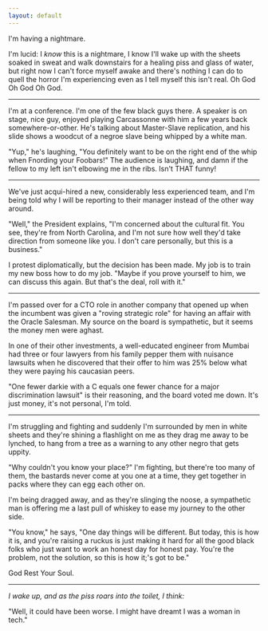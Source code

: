 ```yaml
---
layout: default
---
```


I'm having a nightmare.

I'm lucid: I *know* this is a nightmare, I know I'll wake up with the sheets soaked in sweat and walk downstairs for a healing piss and glass of water, but right now I can't force myself awake and there's nothing I can do to quell the horror I'm experiencing even as I tell myself this isn't real. Oh God Oh God Oh God.

---

I'm at a conference. I'm one of the few black guys there. A speaker is on stage, nice guy, enjoyed playing Carcassonne with him a few years back somewhere-or-other. He's talking about Master-Slave replication, and his slide shows a woodcut of a negroe slave being whipped by a white man.

"Yup," he's laughing, "You definitely want to be on the right end of the whip when Fnording your Foobars!" The audience is laughing, and damn if the fellow to my left isn't elbowing me in the ribs. Isn't THAT funny!

---

We've just acqui-hired a new, considerably less experienced team, and I'm being told why I will be reporting to their manager instead of the other way around. 

"Well," the President explains, "I'm concerned about the cultural fit. You see, they're from North Carolina, and I'm not sure how well they'd take direction from someone like you. I don't care personally, but this is a business."

I protest diplomatically, but the decision has been made. My job is to train my new boss how to do my job. "Maybe if you prove yourself to him, we can discuss this again. But that's the deal, roll with it."

---

I'm passed over for a CTO role in another company that opened up when the incumbent was given a "roving strategic role" for having an affair with the Oracle Salesman. My source on the board is sympathetic, but it seems the money men were aghast.

In one of their other investments, a well-educated engineer from Mumbai had three or four lawyers from his family pepper them with nuisance lawsuits when he discovered that their offer to him was 25% below what they were paying his caucasian peers.

"One fewer darkie with a C equals one fewer chance for a major discrimination lawsuit" is their reasoning, and the board voted me down. It's just money, it's not personal, I'm told.

---

I'm struggling and fighting and suddenly I'm surrounded by men in white sheets and they're shining a flashlight on me as they drag me away to be lynched, to hang from a tree as a warning to any other negro that gets uppity.

"Why couldn't you know your place?" I'm fighting, but there're too many of them, the bastards never come at you one at a time, they get together in packs where they can egg each other on.

I'm being dragged away, and as they're slinging the noose, a sympathetic man is offering me a last pull of whiskey to ease my journey to the other side.

"You know," he says, "One day things will be different. But today, this is how it is, and you're raising a ruckus is just making it hard for all the good black folks who just want to work an honest day for honest pay. You're the problem, not the solution, so this is how it;'s got to be."

God Rest Your Soul.

---

*I wake up, and as the piss roars into the toilet, I think:*

"Well, it could have been worse. I might have dreamt I was a woman in tech."